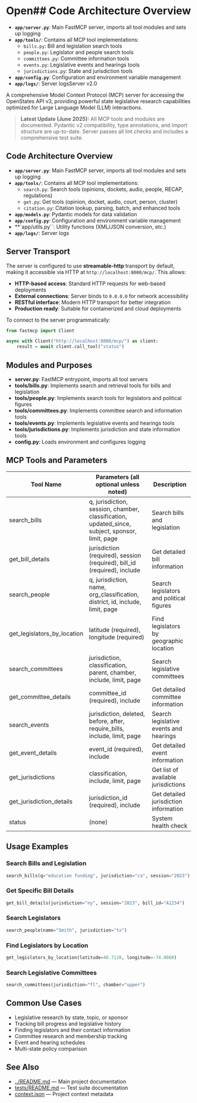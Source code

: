 # Open## Code Architecture Overview

- **`app/server.py`**: Main FastMCP server, imports all tool modules and sets up logging
- **`app/tools/`**: Contains all MCP tool implementations:
  - `bills.py`: Bill and legislation search tools
  - `people.py`: Legislator and people search tools
  - `committees.py`: Committee information tools
  - `events.py`: Legislative events and hearings tools
  - `jurisdictions.py`: State and jurisdiction tools
- **`app/config.py`**: Configuration and environment variable management
- **`app/logs/`**: Server logsServer v2.0

A comprehensive Model Context Protocol (MCP) server for accessing the OpenStates API v3, providing powerful state legislative research capabilities optimized for Large Language Model (LLM) interactions.

> **Latest Update (June 2025):** All MCP tools and modules are documented. Pydantic v2 compatibility, type annotations, and import structure are up-to-date. Server passes all lint checks and includes a comprehensive test suite.

## Code Architecture Overview

- **`app/server.py`**: Main FastMCP server, imports all tool modules and sets up logging
- **`app/tools/`**: Contains all MCP tool implementations:
  - `search.py`: Search tools (opinions, dockets, audio, people, RECAP, regulations)
  - `get.py`: Get tools (opinion, docket, audio, court, person, cluster)
  - `citation.py`: Citation lookup, parsing, batch, and enhanced tools
- **`app/models.py`**: Pydantic models for data validation
- **`app/config.py`**: Configuration and environment variable management
- **`app/utils.py``: Utility functions (XML/JSON conversion, etc.)
- **`app/logs/`**: Server logs

## Server Transport

The server is configured to use **streamable-http** transport by default, making it accessible via HTTP at `http://localhost:8000/mcp/`. This allows:

- **HTTP-based access**: Standard HTTP requests for web-based deployments
- **External connections**: Server binds to `0.0.0.0` for network accessibility
- **RESTful interface**: Modern HTTP transport for better integration
- **Production ready**: Suitable for containerized and cloud deployments

To connect to the server programmatically:

```python
from fastmcp import Client

async with Client("http://localhost:8000/mcp/") as client:
    result = await client.call_tool("status")
```

## Modules and Purposes

- **server.py**: FastMCP entrypoint, imports all tool servers
- **tools/bills.py**: Implements search and retrieval tools for bills and legislation
- **tools/people.py**: Implements search tools for legislators and political figures
- **tools/committees.py**: Implements committee search and information tools
- **tools/events.py**: Implements legislative events and hearings tools
- **tools/jurisdictions.py**: Implements jurisdiction and state information tools
- **config.py**: Loads environment and configures logging

## MCP Tools and Parameters

| Tool Name                    | Parameters (all optional unless noted)                                                                 | Description                                      |
|------------------------------|------------------------------------------------------------------------------------------------------|--------------------------------------------------|
| search_bills                 | q, jurisdiction, session, chamber, classification, updated_since, subject, sponsor, limit, page      | Search bills and legislation                     |
| get_bill_details             | jurisdiction (required), session (required), bill_id (required), include                            | Get detailed bill information                    |
| search_people                | q, jurisdiction, name, org_classification, district, id, include, limit, page                       | Search legislators and political figures         |
| get_legislators_by_location  | latitude (required), longitude (required)                                                           | Find legislators by geographic location          |
| search_committees            | jurisdiction, classification, parent, chamber, include, limit, page                                  | Search legislative committees                    |
| get_committee_details        | committee_id (required), include                                                                      | Get detailed committee information               |
| search_events                | jurisdiction, deleted, before, after, require_bills, include, limit, page                           | Search legislative events and hearings           |
| get_event_details            | event_id (required), include                                                                         | Get detailed event information                   |
| get_jurisdictions            | classification, include, limit, page                                                                  | Get list of available jurisdictions             |
| get_jurisdiction_details     | jurisdiction_id (required), include                                                                   | Get detailed jurisdiction information            |
| status                       | (none)                                                                                                | System health check                              |

## Usage Examples

### Search Bills and Legislation

```python
search_bills(q="education funding", jurisdiction="ca", session="2023")
```

### Get Specific Bill Details

```python
get_bill_details(jurisdiction="ny", session="2023", bill_id="A1234")
```

### Search Legislators

```python
search_people(name="Smith", jurisdiction="tx")
```

### Find Legislators by Location

```python
get_legislators_by_location(latitude=40.7128, longitude=-74.0060)
```

### Search Legislative Committees

```python
search_committees(jurisdiction="fl", chamber="upper")
```

## Common Use Cases

- Legislative research by state, topic, or sponsor
- Tracking bill progress and legislative history
- Finding legislators and their contact information
- Committee research and membership tracking
- Event and hearing schedules
- Multi-state policy comparison

## See Also

- [../README.md](../README.md) — Main project documentation
- [tests/README.md](../tests/README.md) — Test suite documentation
- [context.json](../context.json) — Project context metadata
